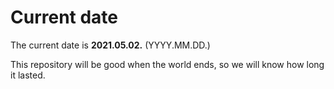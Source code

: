 # Current date

The current date is **2021.05.02.** (YYYY.MM.DD.)

This repository will be good when the world ends, so we will know how long it lasted.